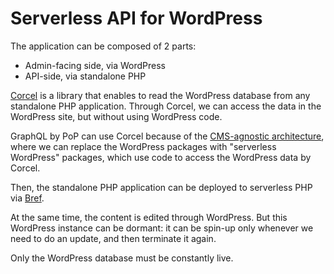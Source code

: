 # Serverless API for WordPress

The application can be composed of 2 parts:

- Admin-facing side, via WordPress
- API-side, via standalone PHP

[Corcel](https://github.com/corcel/corcel) is a library that enables to read the WordPress database from any standalone PHP application. Through Corcel, we can access the data in the WordPress site, but without using WordPress code.

GraphQL by PoP can use Corcel because of the [CMS-agnostic architecture](/docs/architecture/repositories#cms-agnostic-repository-structure), where we can replace the WordPress packages with "serverless WordPress" packages, which use code to access the WordPress data by Corcel.

Then, the standalone PHP application can be deployed to serverless PHP via [Bref](https://bref.sh).

At the same time, the content is edited through WordPress. But this WordPress instance can be dormant: it can be spin-up only whenever we need to do an update, and then terminate it again.

Only the WordPress database must be constantly live.
